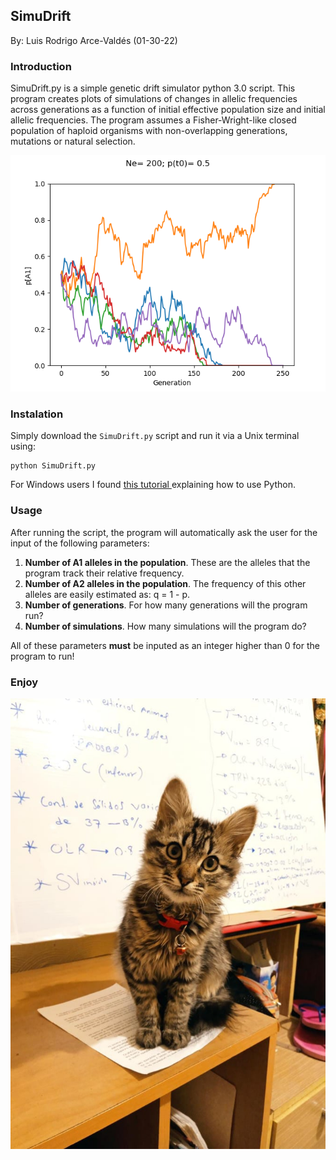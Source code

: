 ## SimuDrift
By: Luis Rodrigo Arce-Valdés (01-30-22)

### Introduction
SimuDrift.py is a simple genetic drift simulator python 3.0 script. This program creates plots of simulations of changes in allelic frequencies across generations as a function of initial effective population size and initial allelic frequencies. The program assumes a Fisher-Wright-like closed population of haploid organisms with non-overlapping generations, mutations or natural selection.

![](./Example.png)

### Instalation
Simply download the `SimuDrift.py` script and run it via a Unix terminal using:
```
python SimuDrift.py
```

For Windows users I found [this tutorial ](https://www.youtube.com/watch?v=Qi28uPKaH_A) explaining how to use Python.

### Usage
After running the script, the program will automatically ask the user for the input of the following parameters:
1. **Number of A1 alleles in the population**. These are the alleles that the program track their relative frequency.
2. **Number of A2 alleles in the population**. The frequency of this other alleles are easily estimated as: q = 1 - p.
3. **Number of generations**. For how many generations will the program run?
4. **Number of simulations**. How many simulations will the program do?

All of these parameters **must** be inputed as an integer higher than 0 for the program to run!

### Enjoy

![](./Kiki.jpg)